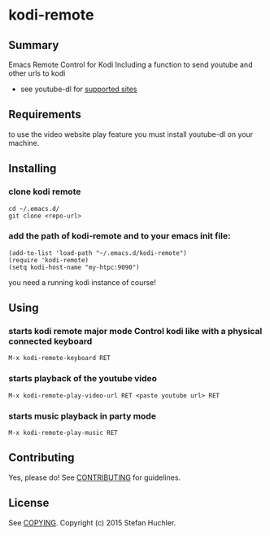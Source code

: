 # kodi-remote

## Summary

Emacs Remote Control for Kodi
Including a function to send youtube and other urls to kodi
* see youtube-dl for [supported sites](https://github.com/rg3/youtube-dl/blob/master/docs/supportedsites.md)
## Requirements

to use the video website play feature you must install youtube-dl on your machine.

## Installing

### clone kodi remote
    cd ~/.emacs.d/
    git clone <repo-url>

### add the path of kodi-remote and to your emacs init file:
    (add-to-list 'load-path "~/.emacs.d/kodi-remote")
    (require 'kodi-remote)
    (setq kodi-host-name "my-htpc:9090")

you need a running kodi instance of course!

## Using

### starts kodi remote major mode Control kodi like with a physical connected keyboard
    M-x kodi-remote-keyboard RET

### starts playback of the youtube video
    M-x kodi-remote-play-video-url RET <paste youtube url> RET

### starts music playback in party mode
    M-x kodi-remote-play-music RET

## Contributing

Yes, please do! See [CONTRIBUTING][] for guidelines.

## License

See [COPYING][]. Copyright (c) 2015 Stefan Huchler.


[CONTRIBUTING]: ./CONTRIBUTING.md
[COPYING]: ./COPYING
